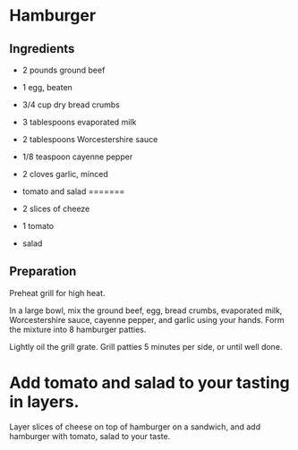 # Hamburger

## Ingredients

- 2 pounds ground beef
- 1 egg, beaten
- 3/4 cup dry bread crumbs
- 3 tablespoons evaporated milk
- 2 tablespoons Worcestershire sauce
- 1/8 teaspoon cayenne pepper
- 2 cloves garlic, minced

- tomato and salad
=======
- 2 slices of cheeze
- 1 tomato
- salad


## Preparation

Preheat grill for high heat.

In a large bowl, mix the ground beef, egg, bread crumbs, evaporated milk, Worcestershire sauce, cayenne pepper, and garlic using your hands. Form the mixture into 8 hamburger patties.

Lightly oil the grill grate. Grill patties 5 minutes per side, or until well done.


Add tomato and salad to your tasting in layers.
=======
Layer slices of cheese on top of hamburger on a sandwich, and add hamburger with tomato, salad to your taste.
